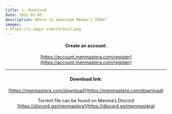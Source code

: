 ```yaml
---
title: 1. Download
date: 2022-05-05
description: Where to download Menma's TERA?
images:
- https://i.imgur.com/nYr4vz2.png
---
```

<div align=center>
<h4>Create an account:</h4>

[https://account.menmastera.com/register](https://account.menmastera.com/register)

<hr/>
<h4>Download link:</h4>

[https://menmastera.com/download](https://menmastera.com/download)

Torrent file can be found on Menma’s Discord [https://discord.gg/menmastera](https://discord.gg/menmastera)

</div>





